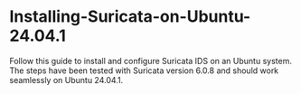 # Installing-Suricata-on-Ubuntu-24.04.1
Follow this guide to install and configure Suricata IDS on an Ubuntu system. The steps have been tested with Suricata version 6.0.8 and should work seamlessly on Ubuntu 24.04.1.

